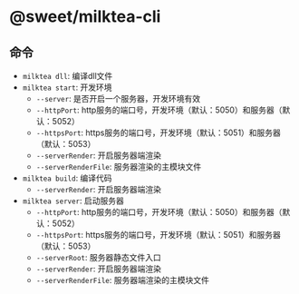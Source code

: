 # @sweet/milktea-cli

## 命令

* `milktea dll`: 编译dll文件
* `milktea start`: 开发环境
  * `--server`: 是否开启一个服务器，开发环境有效
  * `--httpPort`: http服务的端口号，开发环境（默认：5050）和服务器（默认：5052）
  * `--httpsPort`: https服务的端口号，开发环境（默认：5051）和服务器（默认：5053）
  * `--serverRender`: 开启服务器端渲染
  * `--serverRenderFile`: 服务器渲染的主模块文件
* `milktea build`: 编译代码
  * `--serverRender`: 开启服务器端渲染
* `milktea server`: 启动服务器
  * `--httpPort`: http服务的端口号，开发环境（默认：5050）和服务器（默认：5052）
  * `--httpsPort`: https服务的端口号，开发环境（默认：5051）和服务器（默认：5053）
  * `--serverRoot`: 服务器静态文件入口
  * `--serverRender`: 开启服务器端渲染
  * `--serverRenderFile`: 服务器端渲染的主模块文件